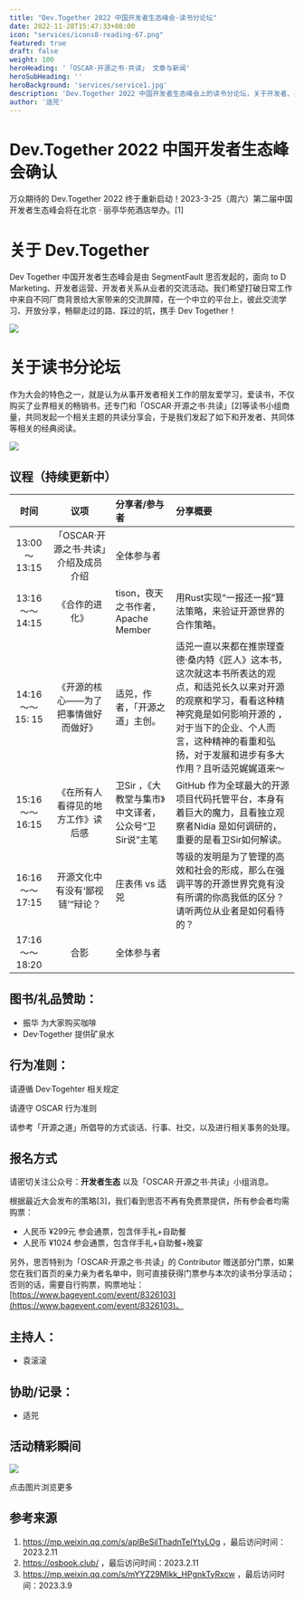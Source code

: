 ```yaml
---
title: "Dev.Together 2022 中国开发者生态峰会·读书分论坛"
date: 2022-11-28T15:47:33+08:00
icon: "services/icons8-reading-67.png"
featured: true
draft: false
weight: 100
heroHeading: '「OSCAR·开源之书·共读」 文章与新闻'
heroSubHeading: ''
heroBackground: 'services/service1.jpg'
description: 'Dev.Together 2022 中国开发者生态峰会上的读书分论坛，关于开发者、共同体以及他们的关系经验分享和累积。'
author: '适兕'
---
```

# Dev.Together 2022 中国开发者生态峰会确认

万众期待的 Dev.Together 2022 终于重新启动！2023-3-25（周六）第二届中国开发者生态峰会将在北京 · 丽亭华苑酒店举办。[1]

# 关于 Dev.Together

Dev Together 中国开发者生态峰会是由 SegmentFault 思否发起的，面向 to D Marketing、开发者运营、开发者关系从业者的交流活动。我们希望打破日常工作中来自不同厂商背景给大家带来的交流屏障，在一个中立的平台上，彼此交流学习、开放分享，畅聊走过的路、踩过的坑，携手 Dev Together！

![](../../images/books-dev-together-2023.png)

# 关于读书分论坛

作为大会的特色之一，就是认为从事开发者相关工作的朋友爱学习，爱读书，不仅购买了业界相关的畅销书，还专门和「OSCAR·开源之书·共读」[2]等读书小组商量，共同发起一个相关主题的共读分享会，于是我们发起了如下和开发者、共同体等相关的经典阅读。

![](../../images/books-dev-togehter-2022.png)

## 议程（持续更新中）

| 时间      | 议项 |分享者/参与者  | 分享概要 |
|:--------------:|:-------------:|:---------|:-----------------|
|13:00～13:15  |「OSCAR·开源之书·共读」介绍及成员介绍|全体参与者
|13:16 ～～ 14:15  |《合作的进化》 |tison，夜天之书作者，Apache Member | 用Rust实现“一报还一报”算法策略，来验证开源世界的合作策略。
|14:16 ～～15: 15|《开源的核心——为了把事情做好而做好》|适兕，作者，「开源之道」主创。|适兕一直以来都在推崇理查德·桑内特《匠人》这本书，这次就这本书所表达的观点，和适兕长久以来对开源的观察和学习，看看这种精神究竟是如何影响开源的 ，对于当下的企业、个人而言，这种精神的看重和弘扬，对于发展和进步有多大作用？且听适兕娓娓道来～
|15:16 ～～ 16:15 |《在所有人看得见的地方工作》读后感  |卫Sir ，《大教堂与集市》中文译者，公众号“卫Sir说”主笔|GitHub 作为全球最大的开源项目代码托管平台，本身有着巨大的魔力，且看独立观察者Nidia 是如何调研的，重要的是看卫Sir如何解读。
|16:16 ～～ 17:15 | 开源文化中有没有‘鄙视链’“辩论？ |庄表伟 vs 适兕| 等级的发明是为了管理的高效和社会的形成，那么在强调平等的开源世界究竟有没有所谓的你高我低的区分？请听两位从业者是如何看待的？|
|17:16～～18:20  |合影|全体参与者

## 图书/礼品赞助：

* 振华 为大家购买咖啡
* Dev·Together 提供矿泉水

## 行为准则：

请遵循 Dev·Togehter 相关规定

请遵守 OSCAR 行为准则

请参考「开源之道」所倡导的方式谈话、行事、社交，以及进行相关事务的处理。

## 报名方式

请密切关注公众号：**开发者生态** 以及「OSCAR·开源之书·共读」小组消息。

根据最近大会发布的策略[3]，我们看到思否不再有免费票提供，所有参会者均需购票：

* 人民币 ¥299元 参会通票，包含伴手礼+自助餐
* 人民币 ¥1024 参会通票，包含伴手礼+自助餐+晚宴

另外，思否特别为「OSCAR·开源之书·共读」的 Contributor 赠送部分门票，如果您在我们首页的亲力亲为者名单中，则可直接获得门票参与本次的读书分享活动；否则的话，需要自行购票，购票地址：[https://www.bagevent.com/event/8326103](https://www.bagevent.com/event/8326103)。

## 主持人：

* 袁滚滚

## 协助/记录：

* 适兕

## 活动精彩瞬间

[![](../../images/meetup/2023-03-25-gungun.jpg)](https://1drv.ms/f/s!Arg2k_5HJFrbgekD22hxG-ZC57q4og?e=ZjD6Q9)

点击图片浏览更多

## 参考来源

1. https://mp.weixin.qq.com/s/aplBeSjlThadnTeIYtyLOg ，最后访问时间：2023.2.11
2. https://osbook.club/ ，最后访问时间：2023.2.11
3. https://mp.weixin.qq.com/s/mYYZ29Mlkk_HPgnkTyRxcw ，最后访问时间：2023.3.9